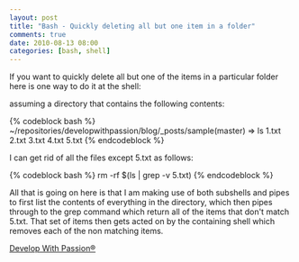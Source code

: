 ```yaml
---
layout: post
title: "Bash - Quickly deleting all but one item in a folder"
comments: true
date: 2010-08-13 08:00
categories: [bash, shell]
---
```


If you want to quickly delete all but one of the items in a particular folder here is one way to do it at the shell:

assuming a directory that contains the following contents:

{% codeblock bash %}
~/repositories/developwithpassion/blog/_posts/sample(master)
 ⇒ ls
1.txt  2.txt  3.txt  4.txt  5.txt
{% endcodeblock %}

I can get rid of all the files except 5.txt as follows:

{% codeblock bash %}
rm -rf $(ls | grep -v 5.txt)
{% endcodeblock %}

All that is going on here is that I am making use of both subshells and pipes to first list the contents of everything in the directory, which then pipes through to the grep command which return all of the items that don't match 5.txt. That set of items then gets acted on by the containing shell which removes each of the non matching items.

[Develop With Passion®](http://www.developwithpassion.com)





